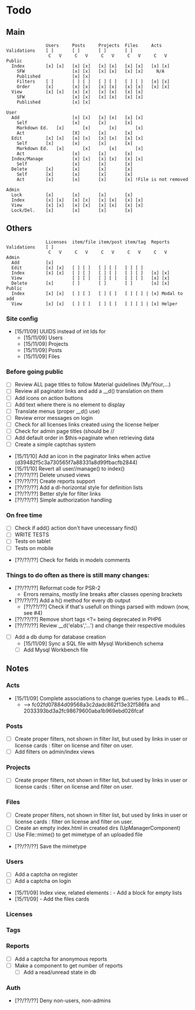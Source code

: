 # Todo

## Main

```
               Users     Posts     Projects  Files     Acts
Validations    [ ]       [ ]       [ ]       [ ]
                C   V     C   V     C   V     C   V     C   V
Public
  Index        [x] [x]   [x] [x]   [x] [x]   [x] [x]   [x] [x]
    SFW                  [x] [x]   [x] [x]   [x] [x]     N/A
    Published            [x] [x]
    Filters    [ ]       [ ] [ ]   [ ] [ ]   [ ] [ ]   [x] [x]
    Order      [x]       [x] [x]   [x] [x]   [x] [x]   [x] [x]
  View         [x] [x]   [x] [x]   [x] [x]   [x] [x]
    SFW                  [x] [x]   [x] [x]   [x] [x]
    Published            [x] [x]

User
  Add                    [x] [x]   [x] [x]   [x] [x]
    Self                 [x]       [x]       [x]
    Markdown Ed.   [x]       [x]       [x]       [x]
    Act                  [X]       [x]       [x]
  Edit         [x] [x]   [x] [x]   [x] [x]   [x] [x]
    Self       [x]       [x]       [x]       [x]
    Markdown Ed.   [x]       [x]       [x]       [x]
    Act                  [x]       [x]       [x]
  Index/Manage           [x] [x]   [x] [x]   [x] [x]
    Self                 [x]       [x]       [x]
  Delete       [x]       [x]       [x]       [x]
    Self       [x]       [x]       [x]       [x]
    Act        [x]       [x]       [x]       [x] !File is not removed

Admin
  Lock         [x]       [x]       [x]       [x]
  Index        [x] [x]   [x] [x]   [x] [x]   [x] [x]
  View         [x] [x]   [x] [x]   [x] [x]   [x] [x]
  Lock/Del.    [x]       [x]       [x]       [x]
```

## Others

```
               Licenses  item/file item/post item/tag  Reports
Validations    [ ]
                C   V     C   V     C   V     C   V     C   V
Admin
  Add          [x]
  Edit         [x] [x]   [ ] [ ]   [ ] [ ]   [ ] [ ]   
  Index        [x] [x]   [ ] [ ]   [ ] [ ]   [ ] [ ]   [x] [x]
  View                   [ ] [ ]   [ ] [ ]   [ ] [ ]   [x] [x]
  Delete       [x]       [ ]       [ ]       [ ]       [x] [x] 
Public
  Index        [x] [x]   [ ] [ ]   [ ] [ ]   [ ] [ ] | [x] Modal to add
  View         [x] [x]   [ ] [ ]   [ ] [ ]   [ ] [ ] | [x] Helper

```

### Site config
  - [15/11/09] UUIDS instead of int Ids for
    - [15/11/09] Users
    - [15/11/09] Projects
    - [15/11/09] Posts
    - [15/11/09] Files

### Before going public
  - [ ] Review ALL page titles to follow Material guidelines (My/Your,...)
  - [ ] Review all paginator links and add a \__d() translation on them
  - [ ] Add icons on action buttons
  - [ ] Add text where there is no element to display
  - [ ] Translate menus (proper __d() use)
  - [ ] Review error messages on login
  - [ ] Check for all licenses links created using the license helper
  - [ ] Check for admin page titles (should be <controller>/<action>/<optionnal title>
  - [ ] Add default order in $this->paginate when retrieving data
  - [ ] Create a simple captchas system
  - [15/11/10] Add an icon in the paginator links when active (d39482f5c3a730565f7a88331a8d99fbacfb2844)
  - [15/11/10] Revert all user/<controler>/manage() to index()
  - [??/??/??] Delete unused views
  - [??/??/??] Create reports support
  - [??/??/??] Add a dl-horizontal style for definition lists
  - [??/??/??] Better style for filter links
  - [??/??/??] Simple authorization handling

### On free time
  - [ ] Check if add() action don't have unecessary find()
  - [ ] WRITE TESTS
  - [ ] Tests on tablet
  - [ ] Tests on mobile
  - [??/??/??] Check for fields in models comments

### Things to do often as there is still many changes:
  - [??/??/??] Reformat code for PSR-2
    - Errors remains, mostly line breaks after classes opening brackets
  - [??/??/??] Add a h() method for every db output
    - [??/??/??] Check if that's usefull on things parsed with mdown (now, see #4)
  - [??/??/??] Remove short tags <?= being deprecated in PHP6
  - [??/??/??] Review \__d('elabs','...') and change their respective modules
  - [ ] Add a db dump for database creation
    - [15/11/09] Sync a SQL file with Mysql Workbench schema
    - [ ] Add Mysql Workbench file
## Notes

### Acts
  - [15/11/09] Complete associations to change queries type. Leads to #6...
    - --> fc02fd07884d09568a3c2dadc862f13e32f586fa and 2033393bd3a2fc98679600aba1b969ebd026fcaf

### Posts
  - [ ] Create proper filters, not shown in filter list, but used by links in 
    user or license cards : filter on license and filter on user.
  - [ ] Add filters on admin/index views

### Projects
  - [ ] Create proper filters, not shown in filter list, but used by links in 
    user or license cards : filter on license and filter on user.

### Files
  - [ ] Create proper filters, not shown in filter list, but used by links in 
    user or license cards : filter on license and filter on user.
  - [ ] Create an empty index.html in created dirs (UpManagerComponent)
  - [ ] Use File::mime() to get mimetype of an uploaded file
  - [??/??/??] Save the mimetype

### Users
  - [ ] Add a captcha on register
  - [ ] Add a captcha on login
  - [15/11/09] Index view, related elements : - Add a block for empty lists
  - [15/11/09]                                - Add the files cards

### Licenses

### Tags

### Reports
  - [ ] Add a captcha for anonymous reports
  - [ ] Make a component to get number of reports
    - [ ] Add a read/unread state in db

### Auth
  - [??/??/??] Deny non-users, non-admins
